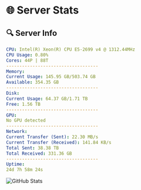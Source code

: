 # 🌐 Server Stats
## 🔍 Server Info
```yaml
CPU: Intel(R) Xeon(R) CPU E5-2699 v4 @ 1312.44MHz
CPU Usage: 0.80%
Cores: 44P | 88T
-----------------------------------
Memory:
Current Usage: 145.95 GB/503.74 GB
Available: 354.35 GB
-----------------------------------
Disk:
Current Usage: 64.37 GB/1.71 TB
Free: 1.56 TB
-----------------------------------
GPU:
No GPU detected
-----------------------------------
Network:
Current Transfer (Sent): 22.30 MB/s
Current Transfer (Received): 141.84 KB/s
Total Sent: 38.38 TB
Total Received: 331.36 GB
-----------------------------------
Uptime:
24d 7h 58m 24s
```
![GitHub Stats](https://img.shields.io/badge/Updated-2025-04-01_05:21:13-blue)